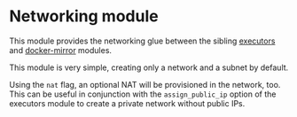# Networking module

This module provides the networking glue between the sibling [executors](https://registry.terraform.io/modules/sourcegraph/executors/google/3.42.0/submodules/executors) and [docker-mirror](https://registry.terraform.io/modules/sourcegraph/executors/google/3.42.0/submodules/docker-mirror) modules.

This module is very simple, creating only a network and a subnet by default.

Using the `nat` flag, an optional NAT will be provisioned in the network, too. This can be useful in conjunction with the `assign_public_ip` option of the executors module to create a private network without public IPs.
